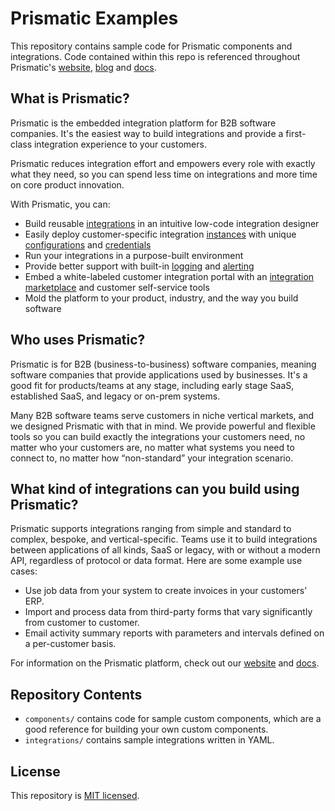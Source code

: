# Prismatic Examples

This repository contains sample code for Prismatic components and integrations.
Code contained within this repo is referenced throughout Prismatic's [website](https://www.prismatic.io), [blog](https://www.prismatic.io/blog) and [docs](https://www.prismatic.io/docs).

## What is Prismatic?

Prismatic is the embedded integration platform for B2B software companies. It's the easiest way to build integrations and provide a first-class integration experience to your customers.

Prismatic reduces integration effort and empowers every role with exactly what they need, so you can spend less time on integrations and more time on core product innovation.

With Prismatic, you can:

- Build reusable [integrations](https://prismatic.io/docs/integrations) in an intuitive low-code integration designer
- Easily deploy customer-specific integration [instances](https://prismatic.io/docs/instances) with unique [configurations](https://prismatic.io/docs/configuration-variables) and [credentials](https://prismatic.io/docs/credentials)
- Run your integrations in a purpose-built environment
- Provide better support with built-in [logging](https://prismatic.io/docs/logging) and [alerting](https://prismatic.io/docs/monitoring-and-alerting)
- Embed a white-labeled customer integration portal with an [integration marketplace](https://prismatic.io/docs/integration-marketplace/) and customer self-service tools
- Mold the platform to your product, industry, and the way you build software

## Who uses Prismatic?

Prismatic is for B2B (business-to-business) software companies, meaning software companies that provide applications used by businesses. It's a good fit for products/teams at any stage, including early stage SaaS, established SaaS, and legacy or on-prem systems.

Many B2B software teams serve customers in niche vertical markets, and we designed Prismatic with that in mind. We provide powerful and flexible tools so you can build exactly the integrations your customers need, no matter who your customers are, no matter what systems you need to connect to, no matter how “non-standard” your integration scenario.

## What kind of integrations can you build using Prismatic?

Prismatic supports integrations ranging from simple and standard to complex, bespoke, and vertical-specific.
Teams use it to build integrations between applications of all kinds, SaaS or legacy, with or without a modern API, regardless of protocol or data format.
Here are some example use cases:

- Use job data from your system to create invoices in your customers’ ERP.
- Import and process data from third-party forms that vary significantly from customer to customer.
- Email activity summary reports with parameters and intervals defined on a per-customer basis.

For information on the Prismatic platform, check out our [website](https://www.prismatic.io) and [docs](https://www.prismatic.io/docs).

## Repository Contents

- `components/` contains code for sample custom components, which are a good reference for building your own custom components.
- `integrations/` contains sample integrations written in YAML.

## License

This repository is [MIT licensed](./LICENSE).
